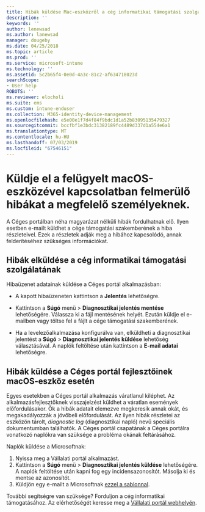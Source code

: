 ```yaml
---
title: Hibák küldése Mac-eszközről a cég informatikai támogatási szolgálatának | Microsoft Docs
description: ''
keywords: ''
author: lenewsad
ms.author: lanewsad
manager: dougeby
ms.date: 04/25/2018
ms.topic: article
ms.prod: ''
ms.service: microsoft-intune
ms.technology: ''
ms.assetid: 5c2b65f4-0e0d-4a3c-81c2-af634718023d
searchScope:
- User help
ROBOTS: ''
ms.reviewer: elocholi
ms.suite: ems
ms.custom: intune-enduser
ms.collection: M365-identity-device-management
ms.openlocfilehash: e5e00e1f7d4f84f9bdc1d1a52b83095135479327
ms.sourcegitcommit: bccfbf1e3bdc31382189fc4489d337d1a554e6a1
ms.translationtype: MT
ms.contentlocale: hu-HU
ms.lasthandoff: 07/03/2019
ms.locfileid: "67546151"
---
```

# <a name="submit-errors-to-the-right-people-for-your-managed-macos-device"></a>Küldje el a felügyelt macOS-eszközével kapcsolatban felmerülő hibákat a megfelelő személyeknek.

A Céges portálban néha magyarázat nélküli hibák fordulhatnak elő. Ilyen esetben e-mailt küldhet a cége támogatási szakemberének a hiba részleteivel. Ezek a részletek adják meg a hibához kapcsolódó, annak felderítéséhez szükséges információkat.

## <a name="send-errors-to-your-company-support"></a>Hibák elküldése a cég informatikai támogatási szolgálatának

Hibaüzenet adatainak küldése a Céges portál alkalmazásban:

- A kapott hibaüzeneten kattintson a **Jelentés** lehetőségre.

- Kattintson a **Súgó** menü > **Diagnosztikai jelentés mentése** lehetőségére. Válassza ki a fájl mentésének helyét. Ezután küldje el e-mailben vagy töltse fel a fájlt a cége támogatási szakemberének.

- Ha a levelezőalkalmazása konfigurálva van, elküldheti a diagnosztikai jelentést a **Súgó** > **Diagnosztikai jelentés küldése** lehetőség választásával. A naplók feltöltése után kattintson a **E-mail adatai** lehetőségre.

## <a name="send-errors-to-the-company-portal-developers-for-macos-devices"></a>Hibák küldése a Céges portál fejlesztőinek macOS-eszköz esetén

Egyes esetekben a Céges portál alkalmazás váratlanul kiléphet. Az alkalmazásfejlesztőknek visszajelzést küldhet a váratlan események előfordulásakor. Ők a hibák adatait elemezve megkeresik annak okát, és megakadályozzák a jövőbeli előfordulását. Az ilyen hibák részletei az eszközön tárolt, _diagnostic log_ (diagnosztikai napló) nevű speciális dokumentumban találhatók. A Céges portál csapatának a Céges portálra vonatkozó naplókra van szüksége a probléma okának feltárásához.

Naplók küldése a Microsoftnak:

1. Nyissa meg a Vállalati portál alkalmazást.
2. Kattintson a **Súgó** menü > **Diagnosztikai jelentés küldése** lehetőségére.  A naplók feltöltése után kapni fog egy incidensazonosítót. Másolja ki és mentse az azonosítót.
3. Küldjön egy e-mailt a Microsoftnak <a href="mailto:IntuneCPiOSfeedback@microsoft.com?subject=My Company Portal App Closed Unexpectedly&body=Paste your incident ID and describe the incident here.">ezzel a sablonnal</a>.

További segítségre van szüksége? Forduljon a cég informatikai támogatásához. Az elérhetőségét keresse meg a [Vállalati portál webhelyén](https://go.microsoft.com/fwlink/?linkid=2010980).
